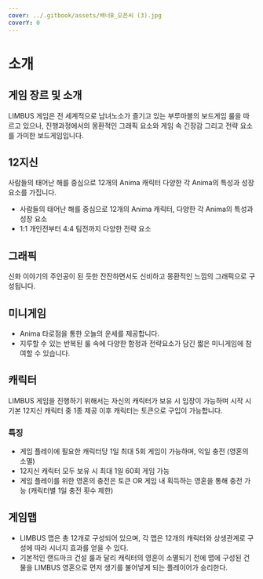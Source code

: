 ```yaml
---
cover: ../.gitbook/assets/배너B_오픈씨 (3).jpg
coverY: 0
---
```


# 소개

## 게임 장르 및 소개

LIMBUS 게임은 전 세계적으로 남녀노소가 즐기고 있는 부루마블의 보드게임 룰을 따르고 있으나, 진행과정에서의 몽환적인 그래픽 요소와 게임 속 긴장감 그리고 전략 요소를 가미한 보드게임입니다.

## 12지신

사람들의 태어난 해를 중심으로 12개의 Anima 캐릭터 다양한 각 Anima의 특성과 성장 요소를 가집니다.

* 사람들의 태어난 해를 중심으로 12개의 Anima 캐릭터, 다양한 각 Anima의 특성과 성장 요소
* 1:1 개인전부터 4:4 팀전까지 다양한 전략 요소

## 그래픽

신화 이야기의 주인공이 된 듯한 잔잔하면서도 신비하고 몽환적인 느낌의 그래픽으로 구성됩니다.

## 미니게임

* Anima 타로점을 통한 오늘의 운세를 제공합니다.
* 지루할 수 있는 반복된 룰 속에 다양한 함정과 전략요소가 담긴 짧은 미니게임에 참여할 수 있습니다.

## 캐릭터

LIMBUS 게임을 진행하기 위해서는 자신의 캐릭터가 보유 시 입장이 가능하며 시작 시 기본 12지신 캐릭터 중 1종 제공 이후 캐릭터는 토큰으로 구입이 가능합니다.

### 특징

* 게임 플레이에 필요한 캐릭터당 1일 최대 5회 게임이 가능하며, 익일 충전 (영혼의 소멸)&#x20;
* 12지신 캐릭터 모두 보유 시 최대 1일 60회 게임 가능&#x20;
* 게임 플레이를 위한 영혼의 충전은 토큰 OR 게임 내 획득하는 영혼을 통해 충전 가능 (캐릭터별 1일 충전 횟수 제한)

## 게임맵

* LIMBUS 맵은 총 12개로 구성되어 있으며, 각 맵은 12개의 캐릭터와 상생관계로 구성에 따라 시너지 효과를 얻을 수 있다.&#x20;
* 기본적인 랜드마크 건설 룰과 달리 캐릭터의 영혼이 소멸되기 전에 맵에 구성된 건물을 LIMBUS 영혼으로 먼저 생기를 불어넣게 되는 플레이어가 승리한다.

